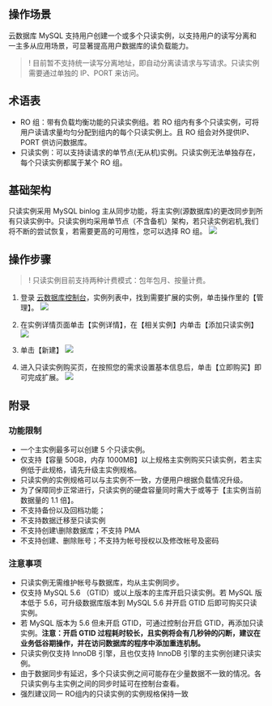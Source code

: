## 操作场景
云数据库 MySQL 支持用户创建一个或多个只读实例，以支持用户的读写分离和一主多从应用场景，可显著提高用户数据库的读负载能力。

>! 目前暂不支持统一读写分离地址，即自动分离读请求与写请求。只读实例需要通过单独的 IP、PORT 来访问。

## 术语表
* RO 组：带有负载均衡功能的只读实例组。若 RO 组内有多个只读实例，可将用户读请求量均匀分配到组内的每个只读实例上。且 RO 组会对外提供IP、PORT 供访问数据库。
* 只读实例：可以支持读请求的单节点(无从机)实例。只读实例无法单独存在，每个只读实例都属于某个 RO 组。


## 基础架构
只读实例采用 MySQL binlog 主从同步功能，将主实例(源数据库)的更改同步到所有只读实例中。只读实例均采用单节点（不含备机）架构，若只读实例宕机,我们将不断的尝试恢复，若需要更高的可用性，您可以选择 RO 组。
![](//mc.qcloudimg.com/static/img/3f2a163d690deda5978474f8db4b8738/image.png)

## 操作步骤

>! 只读实例目前支持两种计费模式：包年包月、按量计费。

1. 登录 [云数据库控制台](https://console.cloud.tencent.com/cdb/ )，实例列表中，找到需要扩展的实例，单击操作里的【管理】。
![](https://main.qcloudimg.com/raw/de03b9ef53dfd65e2666238c01c2e75e.png)
2. 在实例详情页面单击【实例详情】，在【相关实例】内单击【添加只读实例】
![](https://main.qcloudimg.com/raw/59bdea2705771c2bf78ba1c94fa2c3ef.png)
3. 单击【新建】
![](https://main.qcloudimg.com/raw/1aaf8c209fa7258e2df7d57844edda04.png)

4. 进入只读实例购买页，在按照您的需求设置基本信息后，单击【立即购买】即可完成扩展。
![](https://main.qcloudimg.com/raw/5bf86f5898aacf2dba6213dd91219b43.png)

## 附录
### 功能限制

*  一个主实例最多可以创建 5 个只读实例。
* 仅支持【容量 50GB，内存 1000MB】以上规格主实例购买只读实例，若主实例低于此规格，请先升级主实例规格。
* 只读实例的实例规格可以与主实例不一致，方便用户根据负载情况升级。
* 为了保障同步正常进行，只读实例的硬盘容量同时需大于或等于【主实例当前数据量的 1.1 倍】。
* 不支持备份以及回档功能；
* 不支持数据迁移至只读实例
* 不支持创建\删除数据库；不支持 PMA
* 不支持创建、删除账号；不支持为帐号授权以及修改帐号及密码

### 注意事项

* 只读实例无需维护帐号与数据库，均从主实例同步。
* 仅支持 MySQL 5.6 （GTID）或以上版本的主库开启只读实例。若 MySQL 版本低于 5.6，可升级数据库版本到 MySQL 5.6 并开启 GTID 后即可购买只读实例。
* 若 MySQL 版本为 5.6 但未开启 GTID，可通过控制台开启 GTID，再添加只读实例。**注意：开启 GTID 过程耗时较长，且实例将会有几秒钟的闪断，建议在业务低谷期操作，并在访问数据库的程序中添加重连机制。**
* 只读实例仅支持 InnoDB 引擎，且也仅支持 InnoDB 引擎的主实例创建只读实例。
* 由于数据同步有延迟，多个只读实例之间可能存在少量数据不一致的情况。各只读实例与主实例之间的同步时延可在控制台查看。
* 强烈建议同一 RO组内的只读实例的实例规格保持一致

